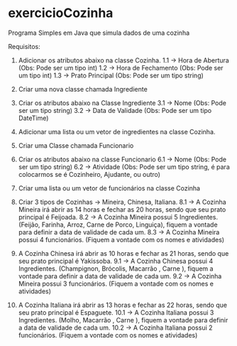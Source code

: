 # exercicioCozinha

Programa Simples em Java que simula dados de uma cozinha

Requisitos:

1. Adicionar os atributos abaixo na classe Cozinha.
   1.1 -> Hora de Abertura (Obs: Pode ser um tipo int)
   1.2 -> Hora de Fechamento (Obs: Pode ser um tipo int)
   1.3 -> Prato Principal (Obs: Pode ser um tipo string)

2. Criar uma nova classe chamada Ingrediente
3. Criar os atributos abaixo na Classe Ingrediente
   3.1 -> Nome (Obs: Pode ser um tipo string)
   3.2 -> Data de Validade (Obs: Pode ser um tipo DateTime)

4. Adicionar uma lista ou um vetor de ingredientes na classe Cozinha.
5. Criar uma Classe chamada Funcionario
6. Criar os atributos abaixo na classe Funcionario
   6.1 -> Nome (Obs: Pode ser um tipo string)
   6.2 -> Atividade (Obs: Pode ser um tipo string, é para colocarmos se é Cozinheiro, Ajudante, ou outro)
7. Criar uma lista ou um vetor de funcionários na classe Cozinha

8. Criar 3 tipos de Cozinhas -> Mineira, Chinesa, Italiana.
   8.1 -> A Cozinha Mineira irá abrir as 14 horas e fechar as 20 horas, sendo que seu prato principal é Feijoada.
   8.2 -> A Cozinha Mineira possui 5 Ingredientes. (Feijão, Farinha, Arroz, Carne de Porco, Linguiça), fiquem a vontade para definir a data de validade de cada um.
   8.3 -> A Cozinha Mineira possui 4 funcionários. (Fiquem a vontade com os nomes e atividades)

9. A Cozinha Chinesa irá abrir as 10 horas e fechar as 21 horas, sendo que seu prato principal é Yakissoba.
   9.1 -> A Cozinha Chinesa possui 4 Ingredientes. (Champignon, Brócolis, Macarrão , Carne ), fiquem a vontade para definir a data de validade de cada um.
   9.2 -> A Cozinha Mineira possui 3 funcionários. (Fiquem a vontade com os nomes e atividades)

10. A Cozinha Italiana irá abrir as 13 horas e fechar as 22 horas, sendo que seu prato principal é Espaguete.
    10.1 -> A Cozinha Italiana possui 3 Ingredientes. (Molho, Macarrão , Carne ), fiquem a vontade para definir a data de validade de cada um.
    10.2 -> A Cozinha Italiana possui 2 funcionários. (Fiquem a vontade com os nomes e atividades)
